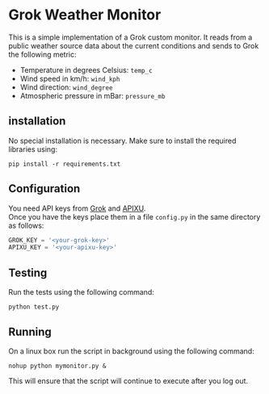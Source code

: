 # Grok Weather Monitor

This is a simple implementation of a Grok custom monitor.  It reads from a public weather source data about the current
 conditions and sends to Grok the following metric:
 * Temperature in degrees Celsius: ``temp_c``
 * Wind speed in km/h: ``wind_kph``
 * Wind direction: ``wind_degree``
 * Atmospheric pressure in mBar: ``pressure_mb``

## installation
No special installation is necessary.  Make sure to install the required libraries using:
```
pip install -r requirements.txt
```

## Configuration

You need API keys from [Grok](http://grokstream.com/) and [APIXU](https://www.apixu.com/).  
Once you have the keys place them in a file ``config.py`` in the same directory as follows:
```python
GROK_KEY = '<your-grok-key>'
APIXU_KEY = '<your-apixu-key>'
```

## Testing
Run the tests using the following command:
```
python test.py
```

## Running
On a linux box run the script in background using the following command:
```
nohup python mymonitor.py &
```
This will ensure that the script will continue to execute after you log out.